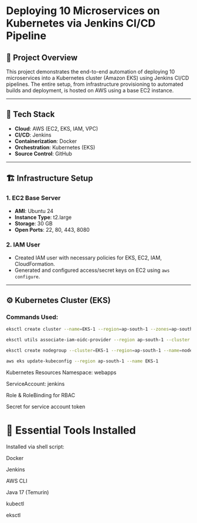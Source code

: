 # Deploying 10 Microservices on Kubernetes via Jenkins CI/CD Pipeline

## 📌 Project Overview

This project demonstrates the end-to-end automation of deploying 10 microservices into a Kubernetes cluster (Amazon EKS) using Jenkins CI/CD pipelines. The entire setup, from infrastructure provisioning to automated builds and deployment, is hosted on AWS using a base EC2 instance.

---

## 🚀 Tech Stack

- **Cloud**: AWS (EC2, EKS, IAM, VPC)
- **CI/CD**: Jenkins
- **Containerization**: Docker
- **Orchestration**: Kubernetes (EKS)
- **Source Control**: GitHub

---

## 🏗️ Infrastructure Setup

### 1. EC2 Base Server
- **AMI**: Ubuntu 24
- **Instance Type**: t2.large
- **Storage**: 30 GB
- **Open Ports**: 22, 80, 443, 8080

### 2. IAM User
- Created IAM user with necessary policies for EKS, EC2, IAM, CloudFormation.
- Generated and configured access/secret keys on EC2 using `aws configure`.

---

## ⚙️ Kubernetes Cluster (EKS)

### Commands Used:
```bash
eksctl create cluster --name=EKS-1 --region=ap-south-1 --zones=ap-south-1a,ap-south-1b --without-nodegroup

eksctl utils associate-iam-oidc-provider --region ap-south-1 --cluster EKS-1 --approve

eksctl create nodegroup --cluster=EKS-1 --region=ap-south-1 --name=node2 --node-type=t3.medium --nodes=3 ...

aws eks update-kubeconfig --region ap-south-1 --name EKS-1
```
Kubernetes Resources
Namespace: webapps

ServiceAccount: jenkins

Role & RoleBinding for RBAC

Secret for service account token

# 🔧 Essential Tools Installed
Installed via shell script:

Docker

Jenkins

AWS CLI

Java 17 (Temurin)

kubectl

eksctl
